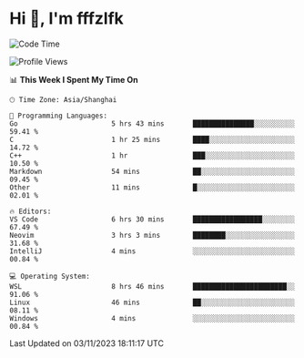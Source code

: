 # Hi 👋, I'm fffzlfk

<!--START_SECTION:waka-->
![Code Time](http://img.shields.io/badge/Code%20Time-540%20hrs%2046%20mins-blue)

![Profile Views](http://img.shields.io/badge/Profile%20Views-0-blue)

📊 **This Week I Spent My Time On** 

```text
🕑︎ Time Zone: Asia/Shanghai

💬 Programming Languages: 
Go                       5 hrs 43 mins       ███████████████░░░░░░░░░░   59.41 % 
C                        1 hr 25 mins        ████░░░░░░░░░░░░░░░░░░░░░   14.72 % 
C++                      1 hr                ███░░░░░░░░░░░░░░░░░░░░░░   10.50 % 
Markdown                 54 mins             ██░░░░░░░░░░░░░░░░░░░░░░░   09.45 % 
Other                    11 mins             █░░░░░░░░░░░░░░░░░░░░░░░░   02.01 % 

🔥 Editors: 
VS Code                  6 hrs 30 mins       █████████████████░░░░░░░░   67.49 % 
Neovim                   3 hrs 3 mins        ████████░░░░░░░░░░░░░░░░░   31.68 % 
IntelliJ                 4 mins              ░░░░░░░░░░░░░░░░░░░░░░░░░   00.84 % 

💻 Operating System: 
WSL                      8 hrs 46 mins       ███████████████████████░░   91.06 % 
Linux                    46 mins             ██░░░░░░░░░░░░░░░░░░░░░░░   08.11 % 
Windows                  4 mins              ░░░░░░░░░░░░░░░░░░░░░░░░░   00.84 % 
```


 Last Updated on 03/11/2023 18:11:17 UTC
<!--END_SECTION:waka-->
